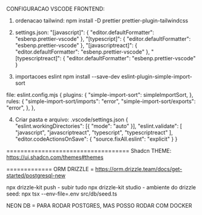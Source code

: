 CONFIGURACAO VSCODE FRONTEND:

1. ordenacao tailwind: npm install -D prettier prettier-plugin-tailwindcss

2. settings.json:
"[javascript]": {
  "editor.defaultFormatter": "esbenp.prettier-vscode"
},
"[typescript]": {
  "editor.defaultFormatter": "esbenp.prettier-vscode"
},
"[javascriptreact]": {
  "editor.defaultFormatter": "esbenp.prettier-vscode"
},
"[typescriptreact]": {
  "editor.defaultFormatter": "esbenp.prettier-vscode"
}

3. importacoes eslint
npm install --save-dev eslint-plugin-simple-import-sort

file: eslint.config.mjs
  {
    plugins: {
      "simple-import-sort": simpleImportSort,
    },
    rules: {
      "simple-import-sort/imports": "error",
      "simple-import-sort/exports": "error",
    },
  },

4. Criar pasta e arquivo: .vscode/settings.json
{
  "eslint.workingDirectories": [{ "mode": "auto" }],
  "eslint.validate": [
    "javascript",
    "javascriptreact",
    "typescript",
    "typescriptreact"
  ],
  "editor.codeActionsOnSave": {
    "source.fixAll.eslint": "explicit"
  }
}



===================================
Shadcn THEME: https://ui.shadcn.com/themes#themes

=============
ORM DRIZZLE = https://orm.drizzle.team/docs/get-started/postgresql-new

npx drizzle-kit push - subir tudo
npx drizzle-kit studio - ambiente do drizzle
seed: npx tsx --env-file=.env src/db/seed.ts

NEON DB = PARA RODAR POSTGRES, MAS POSSO RODAR COM DOCKER